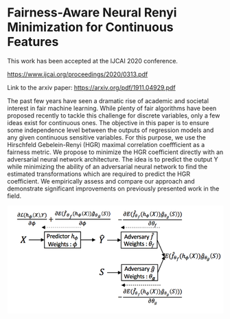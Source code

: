 # Fairness-Aware Neural Renyi Minimization for Continuous Features

This work has been accepted at the IJCAI 2020 conference.

https://www.ijcai.org/proceedings/2020/0313.pdf

Link to the arxiv paper: https://arxiv.org/pdf/1911.04929.pdf

The past few years have seen a dramatic rise of academic and societal interest in fair machine learning.
While plenty of fair algorithms have been proposed recently to tackle this challenge for discrete variables, only a few ideas exist for continuous ones.
The objective in this paper is to ensure some independence level between the outputs of regression models and any given continuous sensitive
variables. For this purpose, we use the Hirschfeld Gebelein-Renyi (HGR) maximal correlation coeffficient as a fairness metric. We propose to minimize the HGR coefficient directly with an adversarial neural network architecture. The idea is to
predict the output Y while minimizing the ability of an adversarial neural network to find the estimated transformations which are required to predict the HGR coefficient. We empirically assess and
compare our approach and demonstrate significant improvements on previously presented work in the field.


<p align="center">
  <img src="https://github.com/fairml-research/HGR_NN/blob/main/img.png?raw=true" width="550" title="hover text">
</p>

